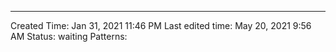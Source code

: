 ---
Created Time: Jan 31, 2021 11:46 PM
Last edited time: May 20, 2021 9:56 AM
Status: waiting
Patterns: 